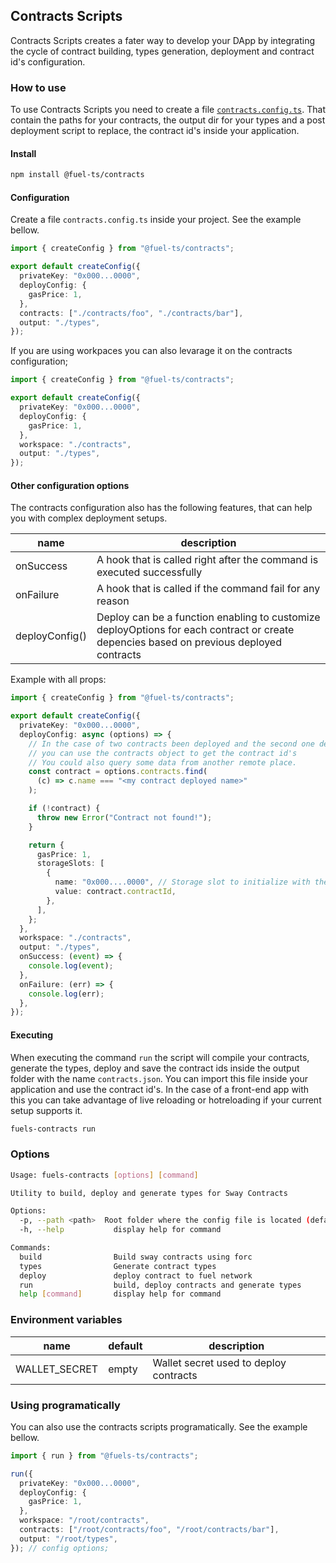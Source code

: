 ## Contracts Scripts

Contracts Scripts creates a fater way to develop your DApp
by integrating the cycle of contract building, types generation, deployment and
contract id's configuration.

### How to use

To use Contracts Scripts you need to create a file [`contracts.config.ts`](#configuration). That contain
the paths for your contracts, the output dir for your types and a post deployment script to replace,
the contract id's inside your application.

#### Install

```sh
npm install @fuel-ts/contracts
```

#### Configuration

Create a file `contracts.config.ts` inside your project. See the example bellow.

```ts
import { createConfig } from "@fuel-ts/contracts";

export default createConfig({
  privateKey: "0x000...0000",
  deployConfig: {
    gasPrice: 1,
  },
  contracts: ["./contracts/foo", "./contracts/bar"],
  output: "./types",
});
```

If you are using workpaces you can also levarage it on the contracts configuration;

```ts
import { createConfig } from "@fuel-ts/contracts";

export default createConfig({
  privateKey: "0x000...0000",
  deployConfig: {
    gasPrice: 1,
  },
  workspace: "./contracts",
  output: "./types",
});
```

#### Other configuration options

The contracts configuration also has the following features, that can help you with complex deployment setups.

| name           | description                                                                                                                             |
| -------------- | --------------------------------------------------------------------------------------------------------------------------------------- |
| onSuccess      | A hook that is called right after the command is executed successfully                                                                  |
| onFailure      | A hook that is called if the command fail for any reason                                                                                |
| deployConfig() | Deploy can be a function enabling to customize deployOptions for each contract or create depencies based on previous deployed contracts |

Example with all props:

```ts
import { createConfig } from "@fuel-ts/contracts";

export default createConfig({
  privateKey: "0x000...0000",
  deployConfig: async (options) => {
    // In the case of two contracts been deployed and the second one depends on the first one
    // you can use the contracts object to get the contract id's
    // You could also query some data from another remote place.
    const contract = options.contracts.find(
      (c) => c.name === "<my contract deployed name>"
    );

    if (!contract) {
      throw new Error("Contract not found!");
    }

    return {
      gasPrice: 1,
      storageSlots: [
        {
          name: "0x000....0000", // Storage slot to initialize with the previous contract id,
          value: contract.contractId,
        },
      ],
    };
  },
  workspace: "./contracts",
  output: "./types",
  onSuccess: (event) => {
    console.log(event);
  },
  onFailure: (err) => {
    console.log(err);
  },
});
```

#### Executing

When executing the command `run` the script will compile your contracts, generate the types, deploy and save the contract ids inside the output folder with the name `contracts.json`. You can import this file inside your application and use the contract id's. In the case of a front-end app with this you can take advantage of live reloading or hotreloading if your current setup supports it.

```sh
fuels-contracts run
```

### Options

```sh
Usage: fuels-contracts [options] [command]

Utility to build, deploy and generate types for Sway Contracts

Options:
  -p, --path <path>  Root folder where the config file is located (default: "./")
  -h, --help           display help for command

Commands:
  build                Build sway contracts using forc
  types                Generate contract types
  deploy               deploy contract to fuel network
  run                  build, deploy contracts and generate types
  help [command]       display help for command
```

### Environment variables

| name          | default | description                            |
| ------------- | ------- | -------------------------------------- |
| WALLET_SECRET | empty   | Wallet secret used to deploy contracts |

### Using programatically

You can also use the contracts scripts programatically. See the example bellow.

```ts
import { run } from "@fuels-ts/contracts";

run({
  privateKey: "0x000...0000",
  deployConfig: {
    gasPrice: 1,
  },
  workspace: "/root/contracts",
  contracts: ["/root/contracts/foo", "/root/contracts/bar"],
  output: "/root/types",
}); // config options;
```
